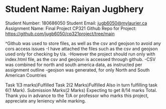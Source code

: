 # Student Name: Raiyan Jugbhery 
Student Number: 180686050 
Student Email: jugb6050@mylaurier.ca 
Assignment Name: Final Project CP321
Github Repo for Project: https://github.com/jugb6050/cp321project/tree/main

^Github was used to store files, as well as the csv and geojson to avoid any cors access issues
-I have attached the files such as the csv and geojson used only for checking by t/a. 
-However the project should run only with index.html file, as the csv and geojson is accessed
through github.
-CSV was combined for north and south america data, as instructed per assignment outline
-geojson was generated, for only North and South American Countries

Task 1(3 marks)Fulfilled 
Task 2(2 Marks)Fulfilled
Also in turn fulfilling task 6(1 Mark).
Submission Marks(2 Marks)
Expecting to get 8/14 marks Total.
Thank you in advance to the T/A or professor who marks this project, appreciate any leniency
while marking.
